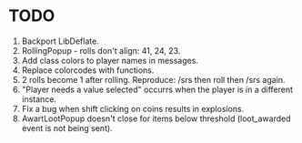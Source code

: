 # TODO

1. Backport LibDeflate.
2. RollingPopup - rolls don't align: 41, 24, 23.
3. Add class colors to player names in messages.
4. Replace colorcodes with functions.
5. 2 rolls become 1 after rolling. Reproduce: /srs then roll then /srs again.
6. "Player needs a value selected" occurrs when the player is in a different instance.
7. Fix a bug when shift clicking on coins results in explosions.
8. AwartLootPopup doesn't close for items below threshold (loot_awarded event is not being sent).
